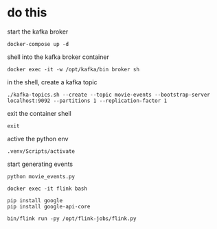 # do this

start the kafka broker

```
docker-compose up -d
```

shell into the kafka broker container

```
docker exec -it -w /opt/kafka/bin broker sh
```

in the shell, create a kafka topic

```
./kafka-topics.sh --create --topic movie-events --bootstrap-server localhost:9092 --partitions 1 --replication-factor 1
```

exit the container shell

```
exit
```

active the python env

```
.venv/Scripts/activate
```

start generating events

```
python movie_events.py
```

```
docker exec -it flink bash

pip install google
pip install google-api-core

bin/flink run -py /opt/flink-jobs/flink.py
```
